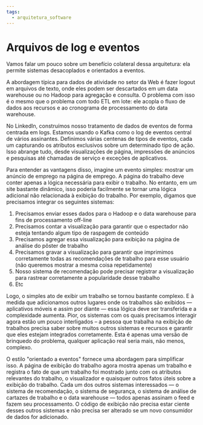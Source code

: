 ```yaml
---
tags:
  - arquitetura_software
---
```

# Arquivos de log e eventos

Vamos falar um pouco sobre um benefício colateral dessa arquitetura: ela permite sistemas desacoplados e orientados a eventos.

A abordagem típica para dados de atividade no setor da Web é fazer logout em arquivos de texto, onde eles podem ser descartados em um data warehouse ou no Hadoop para agregação e consulta. O problema com isso é o mesmo que o problema com todo ETL em lote: ele acopla o fluxo de dados aos recursos e ao cronograma de processamento do data warehouse.

No LinkedIn, construímos nosso tratamento de dados de eventos de forma centrada em logs. Estamos usando o Kafka como o log de eventos central de vários assinantes. Definimos várias centenas de tipos de eventos, cada um capturando os atributos exclusivos sobre um determinado tipo de ação. Isso abrange tudo, desde visualizações de página, impressões de anúncios e pesquisas até chamadas de serviço e exceções de aplicativos.

Para entender as vantagens disso, imagine um evento simples: mostrar um anúncio de emprego na página de emprego. A página do trabalho deve conter apenas a lógica necessária para exibir o trabalho. No entanto, em um site bastante dinâmico, isso poderia facilmente se tornar uma lógica adicional não relacionada à exibição do trabalho. Por exemplo, digamos que precisamos integrar os seguintes sistemas:

1. Precisamos enviar esses dados para o Hadoop e o data warehouse para fins de processamento off-line
2. Precisamos contar a visualização para garantir que o espectador não esteja tentando algum tipo de raspagem de conteúdo
3. Precisamos agregar essa visualização para exibição na página de análise do pôster de trabalho
4. Precisamos gravar a visualização para garantir que imprimimos corretamente todas as recomendações de trabalho para esse usuário (não queremos mostrar a mesma coisa repetidamente)
5. Nosso sistema de recomendação pode precisar registrar a visualização para rastrear corretamente a popularidade desse trabalho
6. Etc

Logo, o simples ato de exibir um trabalho se tornou bastante complexo. E à medida que adicionamos outros lugares onde os trabalhos são exibidos — aplicativos móveis e assim por diante — essa lógica deve ser transferida e a complexidade aumenta. Pior, os sistemas com os quais precisamos interagir agora estão um pouco interligados – a pessoa que trabalha na exibição de trabalhos precisa saber sobre muitos outros sistemas e recursos e garantir que eles estejam integrados corretamente. Esta é apenas uma versão de brinquedo do problema, qualquer aplicação real seria mais, não menos, complexo.

O estilo "orientado a eventos" fornece uma abordagem para simplificar isso. A página de exibição do trabalho agora mostra apenas um trabalho e registra o fato de que um trabalho foi mostrado junto com os atributos relevantes do trabalho, o visualizador e quaisquer outros fatos úteis sobre a exibição do trabalho. Cada um dos outros sistemas interessados — o sistema de recomendação, o sistema de segurança, o sistema de análise de cartazes de trabalho e o data warehouse — todos apenas assinam o feed e fazem seu processamento. O código de exibição não precisa estar ciente desses outros sistemas e não precisa ser alterado se um novo consumidor de dados for adicionado.
